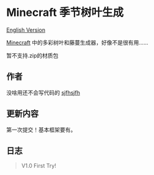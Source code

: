 # Minecraft 季节树叶生成

[English Version](.\README-en.md)

[Minecraft](https://www.minecraft.net/) 中的多彩树叶和藤蔓生成器，好像不是很有用……

暂不支持.zip的材质包

## 作者

没啥用还不会写代码的 [sjfhsjfh](https://github.com/sjfhsjfh/)

## 更新内容

第一次提交！基本框架要有。

## 日志

> V1.0 First Try!
